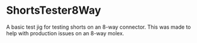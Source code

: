# ShortsTester8Way
A basic test jig for testing shorts on an 8-way connector.  This was made to help with production issues on an 8-way molex.

